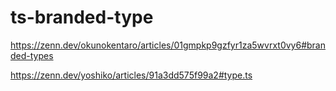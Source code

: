 # ts-branded-type

https://zenn.dev/okunokentaro/articles/01gmpkp9gzfyr1za5wvrxt0vy6#branded-types

https://zenn.dev/yoshiko/articles/91a3dd575f99a2#type.ts
